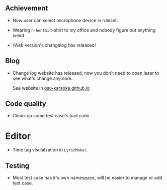 ## Achievement

- Now user can select microphone device in ruleset.

- Wearing `n-hentai` t-shirt to my office and nobody figure out anything weird.

- \Web version's changelog has released/

## Blog

- Change log website has released, now you don't need to open lazer to see what's change anymore.
    
  See website in [osu-karaoke.github.io](https://osu-karaoke.github.io/) 

## Code quality

- Clean-up some test case's bad code.

# Editor

- Time tag visulalzation in `LyricMaker`.

## Testing

- Most test case has it's own namespace, will be easier to manage or add test case.
